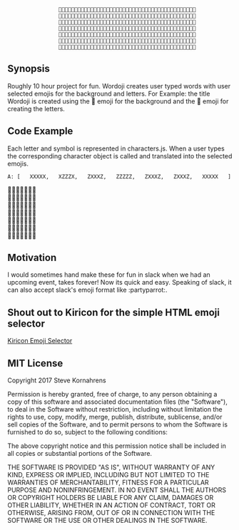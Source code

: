                     💯💯💯💯💯💯💯💯💯💯💯💯💯💯💯💯💯💯💯💯💯💯💯💯💯💯💯💯💯💯💯💯💯💯💯💯💯💯💯💯💯💯💯
                    💯🎱💯💯💯🎱💯💯🎱🎱🎱💯💯🎱🎱🎱🎱💯💯🎱🎱🎱🎱💯💯💯🎱🎱🎱💯💯🎱🎱🎱🎱🎱💯🎱🎱🎱🎱🎱💯
                    💯🎱💯💯💯🎱💯🎱💯💯💯🎱💯🎱💯💯💯🎱💯🎱💯💯💯🎱💯🎱💯💯💯🎱💯💯💯🎱💯💯💯💯💯🎱💯💯💯
                    💯🎱💯🎱💯🎱💯🎱💯💯💯🎱💯🎱🎱🎱🎱💯💯🎱💯💯💯🎱💯🎱💯💯💯🎱💯💯💯🎱💯💯💯💯💯🎱💯💯💯
                    💯🎱🎱💯🎱🎱💯🎱💯💯💯🎱💯🎱💯💯🎱💯💯🎱💯💯💯🎱💯🎱💯💯💯🎱💯🎱💯🎱💯💯💯💯💯🎱💯💯💯
                    💯🎱💯💯💯🎱💯💯🎱🎱🎱💯💯🎱💯💯💯🎱💯🎱🎱🎱🎱💯💯💯🎱🎱🎱💯💯🎱🎱🎱💯💯💯🎱🎱🎱🎱🎱💯
                    💯💯💯💯💯💯💯💯💯💯💯💯💯💯💯💯💯💯💯💯💯💯💯💯💯💯💯💯💯💯💯💯💯💯💯💯💯💯💯💯💯💯💯

## Synopsis

Roughly 10 hour project for fun. Wordoji creates user typed words with user selected emojis for the background and letters. For Example: the title Wordoji is created using the 💯 emoji for the background and the 🎱 emoji for creating the letters.

## Code Example

Each letter and symbol is represented in characters.js. When a user types the corresponding character object is called and translated into the selected emojis.

`A: [  
XXXXX,  
XZZZX,  
ZXXXZ,  
ZZZZZ,  
ZXXXZ,  
ZXXXZ,  
XXXXX  
    ]`  

🎂🎂🎂🎂🎂🎂🎂  
🎂🎂🍩🍩🍩🎂🎂  
🎂🍩🎂🎂🎂🍩🎂  
🎂🍩🍩🍩🍩🍩🎂  
🎂🍩🎂🎂🎂🍩🎂  
🎂🍩🎂🎂🎂🍩🎂  
🎂🎂🎂🎂🎂🎂🎂  

## Motivation

I would sometimes hand make these for fun in slack when we had an upcoming event, takes forever! Now its quick and easy. Speaking of slack, it can also accept slack's emoji format like :partyparrot:.


## Shout out to Kiricon for the simple HTML emoji selector
[Kiricon Emoji Selector](github.com/Kiricon/emoji-selector)


## MIT License

Copyright 2017 Steve Kornahrens

Permission is hereby granted, free of charge, to any person obtaining a copy of this software and associated documentation files (the "Software"), to deal in the Software without restriction, including without limitation the rights to use, copy, modify, merge, publish, distribute, sublicense, and/or sell copies of the Software, and to permit persons to whom the Software is furnished to do so, subject to the following conditions:

The above copyright notice and this permission notice shall be included in all copies or substantial portions of the Software.

THE SOFTWARE IS PROVIDED "AS IS", WITHOUT WARRANTY OF ANY KIND, EXPRESS OR IMPLIED, INCLUDING BUT NOT LIMITED TO THE WARRANTIES OF MERCHANTABILITY, FITNESS FOR A PARTICULAR PURPOSE AND NONINFRINGEMENT. IN NO EVENT SHALL THE AUTHORS OR COPYRIGHT HOLDERS BE LIABLE FOR ANY CLAIM, DAMAGES OR OTHER LIABILITY, WHETHER IN AN ACTION OF CONTRACT, TORT OR OTHERWISE, ARISING FROM, OUT OF OR IN CONNECTION WITH THE SOFTWARE OR THE USE OR OTHER DEALINGS IN THE SOFTWARE.

